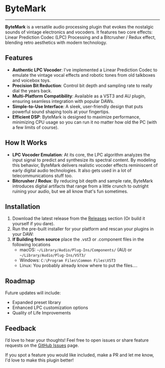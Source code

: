 # ByteMark
---
**ByteMark** is a versatile audio processing plugin that evokes the nostalgic sounds of vintage electronics and vocoders. It features two core effects: Linear Prediction Codec (LPC) Processing and a Bitcrusher / Redux effect, blending retro aesthetics with modern technology.

## Features

- **Authentic LPC Vocoder**: I've implemented a Linear Prediction Codec to emulate the vintage vocal effects and robotic tones from old talkboxes and voicebox toys.
- **Precision Bit Reduction**: Control bit depth and sampling rate to really dial the years back.
- **Multi-Platform Compatibility**: Available as a VST3 and AU plugin, ensuring seamless integration with popular DAWs.
- **Simple-to-Use Interface**: A sleek, user-friendly design that puts powerful sound shaping tools at your fingertips.
- **Efficient DSP**: ByteMark is designed to maximize performance, minimizing CPU usage so you can run it no matter how old the PC (with a few limits of course).

## How It Works

- **LPC Vocoder Emulation**: At its core, the LPC algorithm analyzes the input signal to predict and synthesize its spectral content. By modeling this behavior, ByteMark delivers realistic vocoder effects reminiscent of early digital audio technologies. It also gets used in a lot of telecommunications stuff too.
- **Bitcrusher / Redux**: By reducing bit depth and sample rate, ByteMark introduces digital artifacts that range from a little crunch to outright ruining your audio, but we all know that's fun sometimes.

## Installation

1. Download the latest release from the [Releases](#) section (Or build it yourself if you dare).
2. Run the pre-built installer for your platform and rescan your plugins in your DAW:
3. **If Building from source** place the .vst3 or .component files in the following locations
   - macOS: `~/Library/Audio/Plug-Ins/Components/` (AU) or `~/Library/Audio/Plug-Ins/VST3/`
   - Windows: `C:\Program Files\Common Files\VST3`
   - Linux: You probably already know where to put the files....

## Roadmap

Future updates will include:

- Expanded preset library
- Enhanced LPC customization options
- Quality of Life Improvements

## Feedback

I’d love to hear your thoughts! Feel free to open issues or share feature requests on the [GitHub Issues](#) page.

If you spot a feature you would like included, make a PR and let me know, I'd love to make this plugin better!
